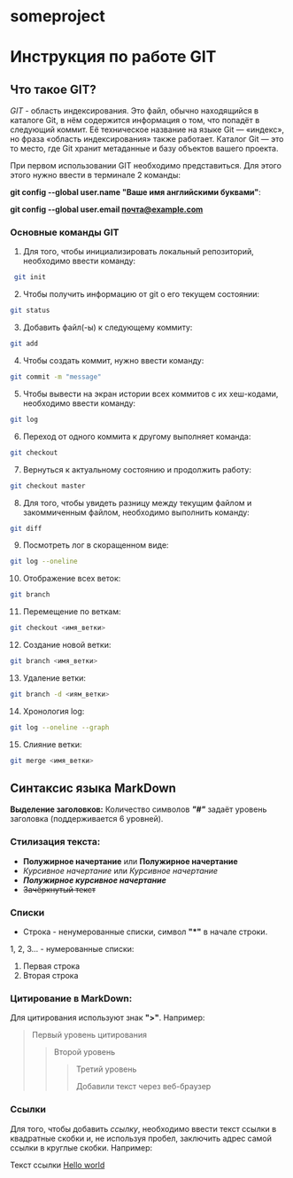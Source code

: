 # someproject
# Инструкция по работе GIT
## Что такое GIT?

*GIT* - область индексирования. Это файл, обычно находящийся в каталоге Git, в нём содержится информация о том, что попадёт в следующий коммит. Её техническое название на языке Git — «индекс», но фраза «область индексирования» также работает. Каталог Git — это то место, где Git хранит метаданные и базу объектов вашего проекта.

При первом использовании GIT необходимо представиться. Для этого этого нужно ввести в терминале 2 команды:

**git config --global user.name "Ваше имя английскими буквами"**: 

**git config --global user.email почта@example.com**

### Основные команды GIT
1. Для того, чтобы инициализировать локальный репозиторий, необходимо ввести команду: 
```sh
 git init
 ```

 2. Чтобы получить информацию от git о его текущем состоянии:
 ```sh
 git status
 ```

 3. Добавить файл(-ы) к следующему коммиту:
 ```sh
 git add
 ```

 4. Чтобы создать коммит, нужно ввести команду:
 ```sh
 git commit -m "message"
```

 5. Чтобы вывести на экран истории всех коммитов с их хеш-кодами, необходимо ввести команду:
 ```sh
 git log
 ```

 6. Переход от одного коммита к другому выполняет команда:
 ```sh
 git checkout
 ```

7. Вернуться к актуальному состоянию и продолжить работу:
```sh
git checkout master
```
8. Для того, чтобы увидеть разницу между текущим файлом и закоммиченным файлом, необходимо выполнить команду:
```sh
git diff
```
9. Посмотреть лог в скоращенном виде:
```sh
git log --oneline
```

10. Отображение всех веток:
```sh
git branch
```

11. Перемещение по веткам:
```sh
git checkout <имя_ветки>
``` 

12. Создание новой ветки:
```sh
git branch <имя_ветки>
```

13. Удаление ветки:
```sh
git branch -d <иям_ветки>
```
14. Хронология log:
```sh
git log --oneline --graph
```
15. Слияние ветки:
```sh
git merge <имя_ветки>
```

## Синтаксис языка MarkDown 

**Выделение заголовков:** Количество символов ***"#"*** задаёт уровень заголовка (поддерживается 6 уровней).


### Стилизация текста:
* **Полужирное начертание** или __Полужирное начертание__
* *Курсивное начертание* или _Курсивное начертание_
* ***Полужирное курсивное начертание*** 
* ~~Зачёркнутый текст~~
 
 ### Списки
 * Cтрока - ненумерованные списки, символ **"*"** в начале строки.

 1, 2, 3... - нумерованные списки:

 1. Первая строка
 2. Вторая строка

  ### Цитирование в MarkDown:
  Для цитирования используют знак **">"**. Например:
  > Первый уровень цитирования
  >> Второй уровень 
  >>> Третий уровень
>  >>
>  >> Добавили текст через веб-браузер


### Ссылки
Для того, чтобы добавить *ссылку*, необходимо ввести текст ссылки в квадратные скобки и, не используя пробел, заключить адрес самой ссылки в круглые скобки. Например:

Текст ссылки [Hello world](http://example.com "Всплывающая подсказка")
  
  

